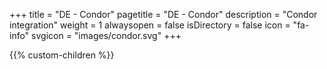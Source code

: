 +++
title = "DE - Condor"
pagetitle = "DE - Condor"
description = "Condor integration"
weight = 1
alwaysopen = false
isDirectory = false
icon = "fa-info"
svgicon = "images/condor.svg"
+++

{{% custom-children %}}